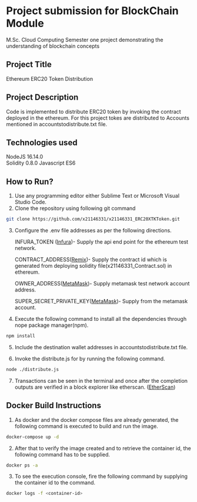 # Project submission for BlockChain Module

M.Sc. Cloud Computing Semester one project demonstrating the understanding of blockchain concepts
 
## Project Title

Ethereum ERC20 Token Distribution

## Project Description

Code is implemented to distribute ERC20 token by invoking the contract deployed in the ethereum. For this project tokes are distributed to Accounts mentioned in accountstodistribute.txt file.

## Technologies used


NodeJS 16.14.0  
Solidity 0.8.0
Javascript ES6

## How to Run?

1) Use any programming editor either Sublime Text or Microsoft Visual Studio Code.  
2) Clone the repository using following git command

```bash
git clone https://github.com/x21146331/x21146331_ERC20XTKToken.git
```
3) Configure the .env file addresses as per the following directions.  

   INFURA_TOKEN ([Infura](https://infura.io/))- Supply the api end point for the ethereum test network.
  
    CONTRACT_ADDRESS([Remix](https://remix.ethereum.org/))- Supply the contract id which is generated from deploying solidity file(x21146331_Contract.sol) in ethereum.

    OWNER_ADDRESS([MetaMask](https://metamask.io/))- Supply metamask test network account address.  
 
    SUPER_SECRET_PRIVATE_KEY([MetaMask](https://metamask.io/))- Supply from the metamask account.

4) Execute the following command to install all the dependencies through nope package manager(npm).

```bash
npm install
```
5) Include the destination wallet addresses in accountstodistribute.txt file.

6) Invoke the distribute.js for by running the following command.


```bash
node ./distribute.js
```
7) Transactions can be seen in the terminal and once after the completion outputs are verified in a block explorer like etherscan. ([EtherScan](https://etherscan.io/))

## Docker Build Instructions

1) As docker and the docker compose files are already generated, the following command is executed to build and run the image.

```bash
docker-compose up -d
```
2) After that to verify the image created and to retrieve the container id, the following command has to be supplied.

```bash
docker ps -a
```
3) To see the execution console, fire the following command by supplying the container id to the command.

```bash
docker logs -f <container-id>
```

